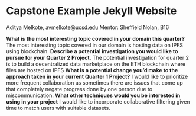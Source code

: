 # Capstone Example Jekyll Website

Aditya Melkote, avmelkote@ucsd.edu
Mentor: Sheffield Nolan, B16


**What is the most interesting topic covered in your domain this quarter?**
The most interesting topic covered in our domain is hosting data on IPFS using blockchain.
**Describe a potential investigation you would like to pursue for your Quarter 2 Project.**
The potential investigation for quarter 2 is to build a decentralized data marketplace on the ETH blockchain where files are hosted on IPFS
**What is a potential change you’d make to the approach taken in your current Quarter 1 Project?**
I would like to prioritize more frequent collaboration as sometimes there are issues that come up that completely negate progress done by one person due to miscommunication.
**What other techniques would you be interested in using in your project**
I would like to incorporate collaborative filtering given time to match users with suitable datasets.
